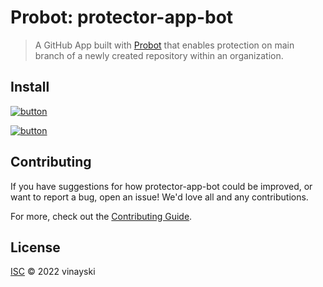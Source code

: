 # Probot: protector-app-bot

> A GitHub App built with [Probot](https://github.com/probot/probot) that enables protection on main branch of a newly created repository within an organization.


## Install

[![button](https://dabuttonfactory.com/button.png?t=Install+Protector-app-bot&f=Roboto-Bold&ts=26&tc=fff&tshs=1&tshc=000&hp=45&vp=20&c=11&bgt=unicolored&bgc=15d798)](https://github.com/apps/protector-app-bot/installations/new)

[![button](https://cdn.glitch.com/2703baf2-b643-4da7-ab91-7ee2a2d00b5b%2Fremix-button.svg)](https://glitch.com/edit/#!/remix/probot-hello-world)

## Contributing

If you have suggestions for how protector-app-bot could be improved, or want to report a bug, open an issue! We'd love all and any contributions.

For more, check out the [Contributing Guide](CONTRIBUTING.md).

## License

[ISC](LICENSE) © 2022 vinayski
